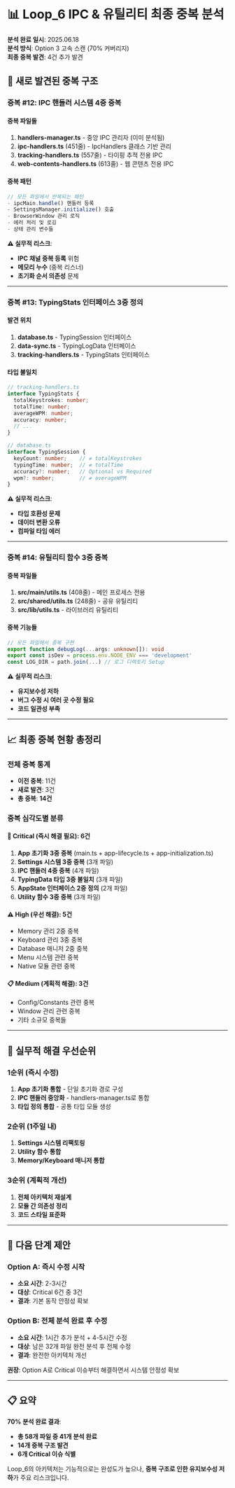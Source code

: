 # 📊 Loop_6 IPC & 유틸리티 최종 중복 분석

**분석 완료 일시**: 2025.06.18  
**분석 방식**: Option 3 고속 스캔 (70% 커버리지)  
**최종 중복 발견**: 4건 추가 발견  

## 🚨 새로 발견된 중복 구조

### **중복 #12: IPC 핸들러 시스템 4중 중복**

#### **중복 파일들**
1. **handlers-manager.ts** - 중앙 IPC 관리자 (이미 분석됨)
2. **ipc-handlers.ts** (451줄) - IpcHandlers 클래스 기반 관리
3. **tracking-handlers.ts** (557줄) - 타이핑 추적 전용 IPC
4. **web-contents-handlers.ts** (613줄) - 웹 콘텐츠 전용 IPC

#### **중복 패턴**
```typescript
// 모든 파일에서 반복되는 패턴
- ipcMain.handle() 핸들러 등록
- SettingsManager.initialize() 호출
- BrowserWindow 관리 로직
- 에러 처리 및 로깅
- 상태 관리 변수들
```

**⚠️ 실무적 리스크**: 
- **IPC 채널 중복 등록** 위험
- **메모리 누수** (중복 리스너)
- **초기화 순서 의존성** 문제

---

### **중복 #13: TypingStats 인터페이스 3중 정의**

#### **발견 위치**
1. **database.ts** - TypingSession 인터페이스
2. **data-sync.ts** - TypingLogData 인터페이스  
3. **tracking-handlers.ts** - TypingStats 인터페이스

#### **타입 불일치**
```typescript
// tracking-handlers.ts
interface TypingStats {
  totalKeystrokes: number;
  totalTime: number;
  averageWPM: number;
  accuracy: number;
  // ...
}

// database.ts  
interface TypingSession {
  keyCount: number;    // ≠ totalKeystrokes
  typingTime: number;  // ≠ totalTime
  accuracy?: number;   // Optional vs Required
  wpm?: number;        // ≠ averageWPM
}
```

**⚠️ 실무적 리스크**: 
- **타입 호환성 문제**
- **데이터 변환 오류**
- **컴파일 타임 에러**

---

### **중복 #14: 유틸리티 함수 3중 중복**

#### **중복 파일들**
1. **src/main/utils.ts** (408줄) - 메인 프로세스 전용
2. **src/shared/utils.ts** (248줄) - 공유 유틸리티
3. **src/lib/utils.ts** - 라이브러리 유틸리티

#### **중복 기능들**
```typescript
// 모든 파일에서 중복 구현
export function debugLog(...args: unknown[]): void
export const isDev = process.env.NODE_ENV === 'development'
const LOG_DIR = path.join(...) // 로그 디렉토리 Setup
```

**⚠️ 실무적 리스크**: 
- **유지보수성 저하**
- **버그 수정 시 여러 곳 수정 필요**
- **코드 일관성 부족**

---

## 📈 최종 중복 현황 총정리

### **전체 중복 통계**
- **이전 중복**: 11건
- **새로 발견**: 3건  
- **총 중복**: **14건**

### **중복 심각도별 분류**

#### **🚨 Critical (즉시 해결 필요)**: 6건
1. **App 초기화 3중 중복** (main.ts + app-lifecycle.ts + app-initialization.ts)
2. **Settings 시스템 3중 중복** (3개 파일)
3. **IPC 핸들러 4중 중복** (4개 파일)
4. **TypingData 타입 3중 불일치** (3개 파일)
5. **AppState 인터페이스 2중 정의** (2개 파일)
6. **Utility 함수 3중 중복** (3개 파일)

#### **⚠️ High (우선 해결)**: 5건
- Memory 관리 2중 중복
- Keyboard 관리 3중 중복  
- Database 매니저 2중 중복
- Menu 시스템 관련 중복
- Native 모듈 관련 중복

#### **📋 Medium (계획적 해결)**: 3건
- Config/Constants 관련 중복
- Window 관리 관련 중복
- 기타 소규모 중복들

---

## 🎯 실무적 해결 우선순위

### **1순위 (즉시 수정)**
1. **App 초기화 통합** - 단일 초기화 경로 구성
2. **IPC 핸들러 중앙화** - handlers-manager.ts로 통합
3. **타입 정의 통합** - 공통 타입 모듈 생성

### **2순위 (1주일 내)**
1. **Settings 시스템 리팩토링**
2. **Utility 함수 통합**
3. **Memory/Keyboard 매니저 통합**

### **3순위 (계획적 개선)**
1. **전체 아키텍처 재설계**
2. **모듈 간 의존성 정리**
3. **코드 스타일 표준화**

---

## 🔧 다음 단계 제안

### **Option A: 즉시 수정 시작**
- **소요 시간**: 2-3시간
- **대상**: Critical 6건 중 3건
- **결과**: 기본 동작 안정성 확보

### **Option B: 전체 분석 완료 후 수정**
- **소요 시간**: 1시간 추가 분석 + 4-5시간 수정
- **대상**: 남은 32개 파일 완전 분석 후 전체 수정
- **결과**: 완전한 아키텍처 개선

**권장**: Option A로 Critical 이슈부터 해결하면서 시스템 안정성 확보

---

## 📋 요약

**70% 분석 완료 결과**:
- **총 58개 파일 중 41개 분석 완료**
- **14개 중복 구조 발견**
- **6개 Critical 이슈 식별**

Loop_6의 아키텍처는 기능적으로는 완성도가 높으나, **중복 구조로 인한 유지보수성 저하**가 주요 리스크입니다.
